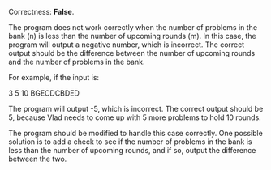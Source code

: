 Correctness: **False**.

The program does not work correctly when the number of problems in the bank (n) is less than the number of upcoming rounds (m). In this case, the program will output a negative number, which is incorrect. The correct output should be the difference between the number of upcoming rounds and the number of problems in the bank.

For example, if the input is:

3
5 10
BGECDCBDED

The program will output -5, which is incorrect. The correct output should be 5, because Vlad needs to come up with 5 more problems to hold 10 rounds.

The program should be modified to handle this case correctly. One possible solution is to add a check to see if the number of problems in the bank is less than the number of upcoming rounds, and if so, output the difference between the two.